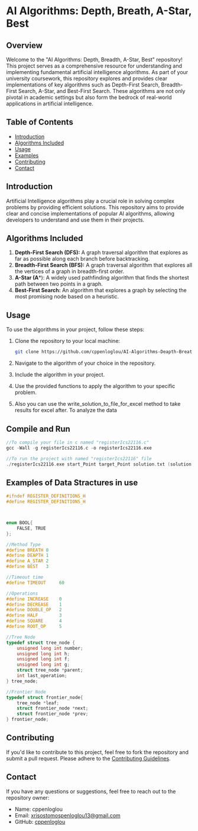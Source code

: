 # AI Algorithms: Depth, Breath, A-Star, Best

## Overview

Welcome to the "AI Algorithms: Depth, Breadth, A-Star, Best" repository! This project serves as a comprehensive resource for understanding and implementing fundamental artificial intelligence algorithms. As part of your university coursework, this repository explores and provides clear implementations of key algorithms such as Depth-First Search, Breadth-First Search, A-Star, and Best-First Search. These algorithms are not only pivotal in academic settings but also form the bedrock of real-world applications in artificial intelligence.
## Table of Contents

- [Introduction](#introduction)
- [Algorithms Included](#algorithms-included)
- [Usage](#usage)
- [Examples](#examples)
- [Contributing](#contributing)
- [Contact](#contact)

## Introduction

Artificial Intelligence algorithms play a crucial role in solving complex problems by providing efficient solutions. This repository aims to provide clear and concise implementations of popular AI algorithms, allowing developers to understand and use them in their projects.

## Algorithms Included

1. **Depth-First Search (DFS):** A graph traversal algorithm that explores as far as possible along each branch before backtracking.
2. **Breadth-First Search (BFS):** A graph traversal algorithm that explores all the vertices of a graph in breadth-first order.
3. **A-Star (A***): A widely used pathfinding algorithm that finds the shortest path between two points in a graph.
4. **Best-First Search:** An algorithm that explores a graph by selecting the most promising node based on a heuristic.

## Usage

To use the algorithms in your project, follow these steps:

1. Clone the repository to your local machine:

   ```bash
   git clone https://github.com/cppenloglou/AI-Algorithms-Deapth-Breath-A-Star-Best.git
   ```

2. Navigate to the algorithm of your choice in the repository.

3. Include the algorithm in your project.

4. Use the provided functions to apply the algorithm to your specific problem.

5. Also you can use the write_solution_to_file_for_excel method to take results for excel after. To analyze the data

## Compile and Run
```c
//To compile your file in c named "registerIcs22116.c"
gcc -Wall -g registerIcs22116.c -o registerIcs22116.exe

//To run the project with named "registerIcs22116" file
./registerIcs22116.exe start_Point target_Point solution.txt (solution output file)
```

## Examples of Data Stractures in use

```c
#ifndef REGISTER_DEFINITIONS_H
#define REGISTER_DEFINITIONS_H



enum BOOL{
    FALSE, TRUE
};

//Method Type
#define BREATH 0
#define DEAPTH 1
#define A_STAR 2
#define BEST   3

//Timeout time
#define TIMEOUT		60

//Operations
#define INCREASE    0
#define DECREASE    1
#define DOUBLE_OP   2
#define HALF        3
#define SQUARE      4
#define ROOT_OP     5

//Tree Node
typedef struct tree_node {
    unsigned long int number;
    unsigned long int h;
    unsigned long int f;
    unsigned long int g;
    struct tree_node *parent;
    int last_operation;
} tree_node;

//Frontier Node
typedef struct frontier_node{
    tree_node *leaf;
    struct frontier_node *next;
    struct frontier_node *prev;
} frontier_node;
```

## Contributing

If you'd like to contribute to this project, feel free to fork the repository and submit a pull request. Please adhere to the [Contributing Guidelines](CONTRIBUTING.md).

## Contact

If you have any questions or suggestions, feel free to reach out to the repository owner:

- Name: cppenloglou
- Email: xrisostomospenloglou13@gmail.com
- GitHub: [cppenloglou](https://github.com/cppenloglou)
